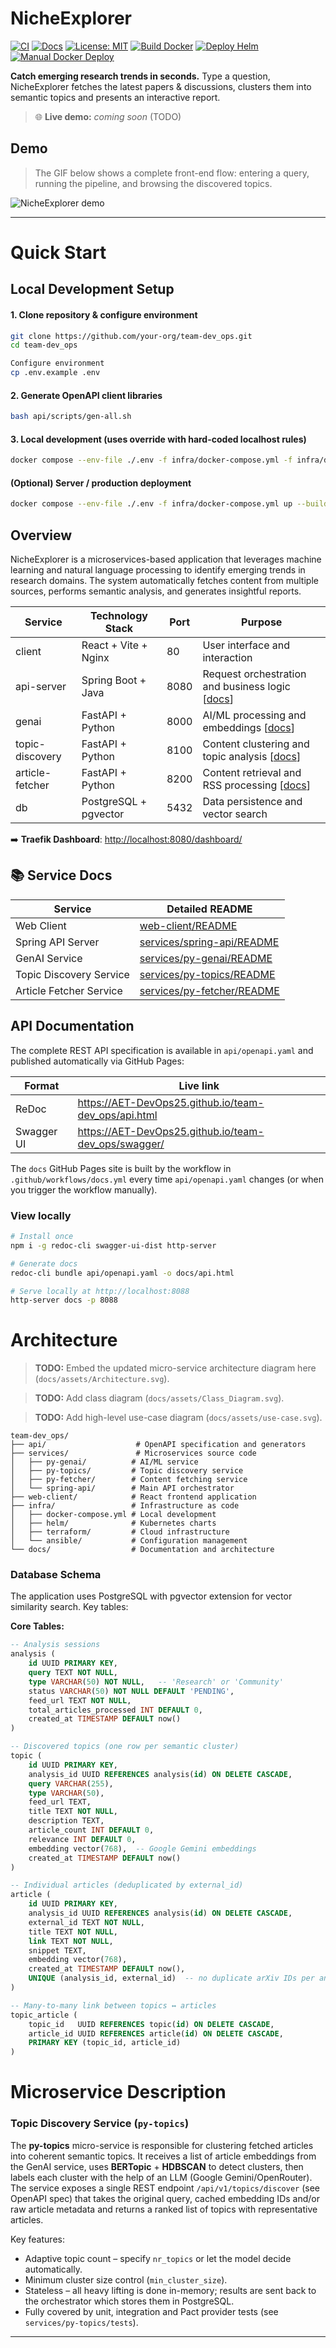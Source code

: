 # NicheExplorer

[![CI](https://github.com/AET-DevOps25/team-dev_ops/actions/workflows/ci.yml/badge.svg)](https://github.com/AET-DevOps25/team-dev_ops/actions/workflows/ci.yml)
[![Docs](https://github.com/AET-DevOps25/team-dev_ops/actions/workflows/docs.yml/badge.svg)](https://github.com/AET-DevOps25/team-dev_ops/actions/workflows/docs.yml)
[![License: MIT](https://img.shields.io/badge/License-MIT-green.svg)](LICENSE)
[![Build Docker](https://github.com/AET-DevOps25/team-dev_ops/actions/workflows/build_docker.yml/badge.svg)](https://github.com/AET-DevOps25/team-dev_ops/actions/workflows/build_docker.yml)
[![Deploy Helm](https://github.com/AET-DevOps25/team-dev_ops/actions/workflows/deploy_helm.yml/badge.svg)](https://github.com/AET-DevOps25/team-dev_ops/actions/workflows/deploy_helm.yml)
[![Manual Docker Deploy](https://github.com/AET-DevOps25/team-dev_ops/actions/workflows/deploy_docker_manual_input.yml/badge.svg)](https://github.com/AET-DevOps25/team-dev_ops/actions/workflows/deploy_docker_manual_input.yml)

**Catch emerging research trends in seconds.** Type a question, NicheExplorer fetches the latest papers & discussions, clusters them into semantic topics and presents an interactive report.

> 🌐 **Live demo:** _coming soon_ (TODO)

## Demo

> The GIF below shows a complete front-end flow: entering a query, running the pipeline, and browsing the discovered topics.

![NicheExplorer demo](docs/demo.gif)

---


# Quick Start

## Local Development Setup

#### 1. Clone repository & configure environment

```bash
git clone https://github.com/your-org/team-dev_ops.git
cd team-dev_ops

Configure environment
cp .env.example .env
```
#### 2.  Generate OpenAPI client libraries
```bash
bash api/scripts/gen-all.sh 
``` 

#### 3. Local development (uses override with hard-coded localhost rules)
```bash
docker compose --env-file ./.env -f infra/docker-compose.yml -f infra/docker-compose.override.yml up --build -d
```
#### (Optional) Server / production deployment
```bash
docker compose --env-file ./.env -f infra/docker-compose.yml up --build -d
```

## Overview

NicheExplorer is a microservices-based application that leverages machine learning and natural language processing to identify emerging trends in research domains. The system automatically fetches content from multiple sources, performs semantic analysis, and generates insightful reports.

| Service           | Technology Stack       | Port | Purpose                                   |
|------------------|------------------------|------|-------------------------------------------|
| client           | React + Vite + Nginx   | 80   | User interface and interaction            |
| api-server       | Spring Boot + Java     | 8080 | Request orchestration and business logic [[docs](services/spring-api/README.md)] |
| genai            | FastAPI + Python       | 8000 | AI/ML processing and embeddings [[docs](services/py-genai/README.md)] |
| topic-discovery  | FastAPI + Python       | 8100 | Content clustering and topic analysis [[docs](services/py-topics/README.md)] |
| article-fetcher  | FastAPI + Python       | 8200 | Content retrieval and RSS processing [[docs](services/py-fetcher/README.md)] |
| db               | PostgreSQL + pgvector  | 5432 | Data persistence and vector search        |

➡️ **Traefik Dashboard**: [http://localhost:8080/dashboard/](http://localhost:8080/dashboard/)

## 📚 Service Docs

| Service | Detailed README |
|---------|-----------------|
| Web Client | [web-client/README](web-client/README.md) |
| Spring API Server | [services/spring-api/README](services/spring-api/README.md) |
| GenAI Service | [services/py-genai/README](services/py-genai/README.md) |
| Topic Discovery Service | [services/py-topics/README](services/py-topics/README.md) |
| Article Fetcher Service | [services/py-fetcher/README](services/py-fetcher/README.md) |

## API Documentation

The complete REST API specification is available in `api/openapi.yaml` and published automatically via GitHub Pages:

| Format | Live link |
| ------ | --------- |
| ReDoc  | https://AET-DevOps25.github.io/team-dev_ops/api.html |
| Swagger UI | https://AET-DevOps25.github.io/team-dev_ops/swagger/ |

The `docs` GitHub Pages site is built by the workflow in `.github/workflows/docs.yml` every time `api/openapi.yaml` changes (or when you trigger the workflow manually).  

### View locally

```bash
# Install once
npm i -g redoc-cli swagger-ui-dist http-server

# Generate docs
redoc-cli bundle api/openapi.yaml -o docs/api.html

# Serve locally at http://localhost:8088
http-server docs -p 8088
```

# Architecture

> **TODO:** Embed the updated micro-service architecture diagram here (`docs/assets/Architecture.svg`).

> **TODO:** Add class diagram (`docs/assets/Class_Diagram.svg`).

> **TODO:** Add high-level use-case diagram (`docs/assets/use-case.svg`).

```
team-dev_ops/
├── api/                    # OpenAPI specification and generators
├── services/               # Microservices source code
│   ├── py-genai/          # AI/ML service
│   ├── py-topics/         # Topic discovery service
│   ├── py-fetcher/        # Content fetching service
│   └── spring-api/        # Main API orchestrator
├── web-client/            # React frontend application
├── infra/                 # Infrastructure as code
│   ├── docker-compose.yml # Local development
│   ├── helm/              # Kubernetes charts
│   ├── terraform/         # Cloud infrastructure
│   └── ansible/           # Configuration management
└── docs/                  # Documentation and architecture
```


### Database Schema

The application uses PostgreSQL with pgvector extension for vector similarity search. Key tables:

**Core Tables:**
```sql
-- Analysis sessions
analysis (
    id UUID PRIMARY KEY,
    query TEXT NOT NULL,
    type VARCHAR(50) NOT NULL,   -- 'Research' or 'Community'
    status VARCHAR(50) NOT NULL DEFAULT 'PENDING',
    feed_url TEXT NOT NULL,
    total_articles_processed INT DEFAULT 0,
    created_at TIMESTAMP DEFAULT now()
)

-- Discovered topics (one row per semantic cluster)
topic (
    id UUID PRIMARY KEY,
    analysis_id UUID REFERENCES analysis(id) ON DELETE CASCADE,
    query VARCHAR(255),
    type VARCHAR(50),
    feed_url TEXT,
    title TEXT NOT NULL,
    description TEXT,
    article_count INT DEFAULT 0,
    relevance INT DEFAULT 0,
    embedding vector(768),  -- Google Gemini embeddings
    created_at TIMESTAMP DEFAULT now()
)

-- Individual articles (deduplicated by external_id)
article (
    id UUID PRIMARY KEY,
    analysis_id UUID REFERENCES analysis(id) ON DELETE CASCADE,
    external_id TEXT NOT NULL,
    title TEXT NOT NULL,
    link TEXT NOT NULL,
    snippet TEXT,
    embedding vector(768),
    created_at TIMESTAMP DEFAULT now(),
    UNIQUE (analysis_id, external_id)  -- no duplicate arXiv IDs per analysis
)

-- Many-to-many link between topics ↔ articles
topic_article (
    topic_id   UUID REFERENCES topic(id) ON DELETE CASCADE,
    article_id UUID REFERENCES article(id) ON DELETE CASCADE,
    PRIMARY KEY (topic_id, article_id)
)
```

# Microservice Description
### Topic Discovery Service (`py-topics`)

The **py-topics** micro-service is responsible for clustering fetched articles into coherent semantic topics.
It receives a list of article embeddings from the GenAI service, uses **BERTopic** + **HDBSCAN** to detect
clusters, then labels each cluster with the help of an LLM (Google Gemini/OpenRouter).  The service exposes a
single REST endpoint `/api/v1/topics/discover` (see OpenAPI spec) that takes the original query, cached
embedding IDs and/or raw article metadata and returns a ranked list of topics with representative articles.

Key features:

* Adaptive topic count – specify `nr_topics` or let the model decide automatically.
* Minimum cluster size control (`min_cluster_size`).
* Stateless – all heavy lifting is done in-memory; results are sent back to the orchestrator which
  stores them in PostgreSQL.
* Fully covered by unit, integration and Pact provider tests (see `services/py-topics/tests`).

---


